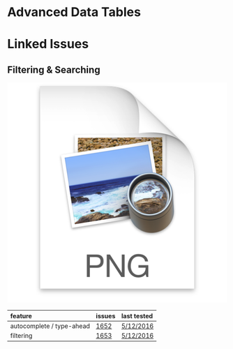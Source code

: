 # Advanced Data Tables

# Linked Issues

## Filtering & Searching

![assets/advanced_data_tables-20899.png](assets/advanced_data_tables-20899.png)

feature                   | issues                                             | last tested
:------------------------ | :------------------------------------------------- | :------------
autocomplete / type-ahead | [1652](https://github.com/18F/openFEC/issues/1652) | [5/12/2016]()
filtering                 | [1653](https://github.com/18F/openFEC/issues/1653) | [5/12/2016]()
